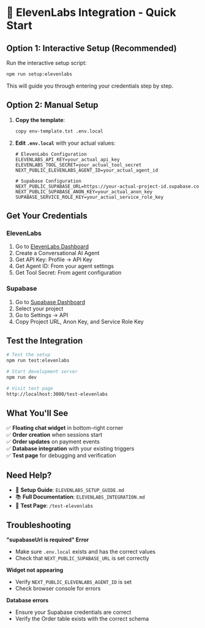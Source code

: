 # 🚀 ElevenLabs Integration - Quick Start

## Option 1: Interactive Setup (Recommended)

Run the interactive setup script:

```bash
npm run setup:elevenlabs
```

This will guide you through entering your credentials step by step.

## Option 2: Manual Setup

1. **Copy the template**:
   ```bash
   copy env-template.txt .env.local
   ```

2. **Edit `.env.local`** with your actual values:
   ```env
   # ElevenLabs Configuration
   ELEVENLABS_API_KEY=your_actual_api_key
   ELEVENLABS_TOOL_SECRET=your_actual_tool_secret
   NEXT_PUBLIC_ELEVENLABS_AGENT_ID=your_actual_agent_id

   # Supabase Configuration
   NEXT_PUBLIC_SUPABASE_URL=https://your-actual-project-id.supabase.co
   NEXT_PUBLIC_SUPABASE_ANON_KEY=your_actual_anon_key
   SUPABASE_SERVICE_ROLE_KEY=your_actual_service_role_key
   ```

## Get Your Credentials

### ElevenLabs
1. Go to [ElevenLabs Dashboard](https://elevenlabs.io/)
2. Create a Conversational AI Agent
3. Get API Key: Profile → API Key
4. Get Agent ID: From your agent settings
5. Get Tool Secret: From agent configuration

### Supabase
1. Go to [Supabase Dashboard](https://supabase.com/dashboard)
2. Select your project
3. Go to Settings → API
4. Copy Project URL, Anon Key, and Service Role Key

## Test the Integration

```bash
# Test the setup
npm run test:elevenlabs

# Start development server
npm run dev

# Visit test page
http://localhost:3000/test-elevenlabs
```

## What You'll See

✅ **Floating chat widget** in bottom-right corner  
✅ **Order creation** when sessions start  
✅ **Order updates** on payment events  
✅ **Database integration** with your existing triggers  
✅ **Test page** for debugging and verification  

## Need Help?

- 📖 **Setup Guide**: `ELEVENLABS_SETUP_GUIDE.md`
- 📚 **Full Documentation**: `ELEVENLABS_INTEGRATION.md`
- 🧪 **Test Page**: `/test-elevenlabs`

## Troubleshooting

**"supabaseUrl is required" Error**
- Make sure `.env.local` exists and has the correct values
- Check that `NEXT_PUBLIC_SUPABASE_URL` is set correctly

**Widget not appearing**
- Verify `NEXT_PUBLIC_ELEVENLABS_AGENT_ID` is set
- Check browser console for errors

**Database errors**
- Ensure your Supabase credentials are correct
- Verify the Order table exists with the correct schema
